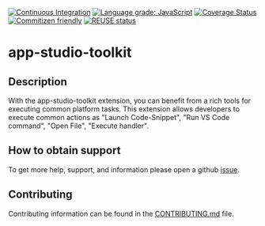 [![Continuous Integration](https://github.com/SAP/app-studio-toolkit/actions/workflows/ci.yml/badge.svg)](https://github.com/SAP/app-studio-toolkit/actions/workflows/ci.yml)
[![Language grade: JavaScript](https://img.shields.io/lgtm/grade/javascript/g/SAP/app-studio-toolkit.svg?logo=lgtm&logoWidth=18)](https://lgtm.com/projects/g/SAP/app-studio-toolkit/context:javascript)
[![Coverage Status](https://coveralls.io/repos/github/SAP/app-studio-toolkit/badge.svg?branch=main)](https://coveralls.io/github/SAP/app-studio-toolkit?branch=main)
[![Commitizen friendly](https://img.shields.io/badge/commitizen-friendly-brightgreen.svg)](http://commitizen.github.io/cz-cli/)
[![REUSE status](https://api.reuse.software/badge/github.com/SAP/app-studio-toolkit)](https://api.reuse.software/info/github.com/SAP/app-studio-toolkit)

# app-studio-toolkit

## Description

With the app-studio-toolkit extension, you can benefit from a rich tools for executing common platform tasks. This extension allows developers to execute common actions as "Launch Code-Snippet", "Run VS Code command", "Open File", "Execute handler".

## How to obtain support

To get more help, support, and information please open a github [issue](https://github.com/SAP/app-studio-toolkit/issues).

## Contributing

Contributing information can be found in the [CONTRIBUTING.md](CONTRIBUTING.md) file.
